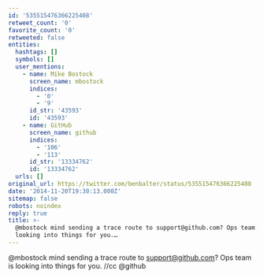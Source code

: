 ```yaml
---
id: '535515476366225408'
retweet_count: '0'
favorite_count: '0'
retweeted: false
entities:
  hashtags: []
  symbols: []
  user_mentions:
    - name: Mike Bostock
      screen_name: mbostock
      indices:
        - '0'
        - '9'
      id_str: '43593'
      id: '43593'
    - name: GitHub
      screen_name: github
      indices:
        - '106'
        - '113'
      id_str: '13334762'
      id: '13334762'
  urls: []
original_url: https://twitter.com/benbalter/status/535515476366225408
date: '2014-11-20T19:30:13.000Z'
sitemap: false
robots: noindex
reply: true
title: >-
  @mbostock mind sending a trace route to support@github.com? Ops team is
  looking into things for you.…
---
```


@mbostock mind sending a trace route to support@github.com? Ops team is looking into things for you. //cc @github